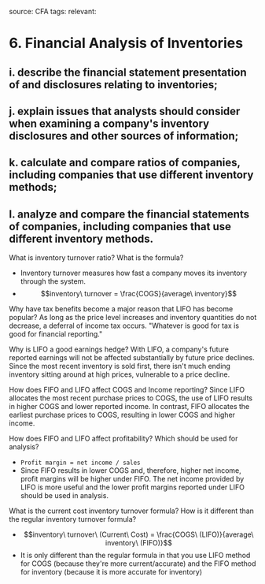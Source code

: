 source: CFA
tags: 
relevant: 

# 6. Financial Analysis of Inventories

## i. describe the financial statement presentation of and disclosures relating to inventories;
## j. explain issues that analysts should consider when examining a company's inventory disclosures and other sources of information;
## k. calculate and compare ratios of companies, including companies that use different inventory methods;
## l. analyze and compare the financial statements of companies, including companies that use different inventory methods.

What is inventory turnover ratio? What is the formula?
- Inventory turnover measures how fast a company moves its inventory through the system.
- $$inventory\ turnover = \frac{COGS}{average\ inventory}$$

Why have tax benefits become a major reason that LIFO has become popular?
As long as the price level increases and inventory quantities do not decrease, a deferral of income tax occurs. "Whatever is good for tax is good for financial reporting."

Why is LIFO a good earnings hedge?
With LIFO, a company's future reported earnings will not be affected substantially by future price declines. Since the most recent inventory is sold first, there isn't much ending inventory sitting around at high prices, vulnerable to a price decline.

How does FIFO and LIFO affect COGS and Income reporting?
Since LIFO allocates the most recent purchase prices to COGS, the use of LIFO results in higher COGS and lower reported income. In contrast, FIFO allocates the earliest purchase prices to COGS, resulting in lower COGS and higher income.

How does FIFO and LIFO affect profitability? Which should be used for analysis?
- `Profit margin = net income / sales`
- Since FIFO results in lower COGS and, therefore, higher net income, profit margins will be higher under FIFO. The net income provided by LIFO is more useful and the lower profit margins reported under LIFO should be used in analysis.

What is the current cost inventory turnover formula? How is it different than the regular inventory turnover formula?
- $$inventory\ turnover\ (Current\ Cost) = \frac{COGS\ (LIFO)}{average\ inventory\ (FIFO)}$$
- It is only different than the regular formula in that you use LIFO method for COGS (because they're more current/accurate) and the FIFO method for inventory (because it is more accurate for inventory)

